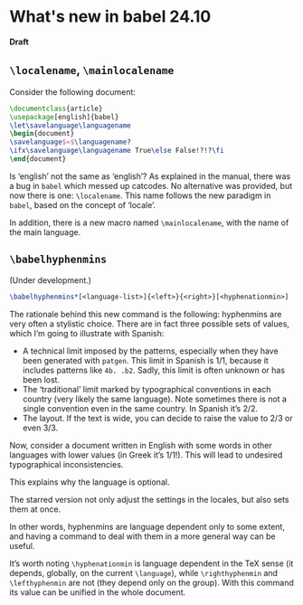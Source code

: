 # What's new in babel 24.10

**Draft**

## `\localename`, `\mainlocalename`

Consider the following document:
```tex
\documentclass{article}
\usepackage[english]{babel}
\let\savelanguage\languagename
\begin{document}
\savelanguage$=$\languagename?
\ifx\savelanguage\languagename True\else False!?!?\fi
\end{document}
```
Is ‘english’ not the same as ‘english’? As explained in the manual,
there was a bug in `babel` which messed up catcodes. No alternative was
provided, but now there is one: `\localename`. This name follows
the new paradigm in `babel`, based on the concept of ‘locale’.

In addition, there is a new macro named `\mainlocalename`, with the
name of the main language.

## `\babelhyphenmins`

(Under development.)

```tex
\babelhyphenmins*[<language-list>]{<left>}{<right>}[<hyphenationmin>]
```

The rationale behind this new command is the following: hyphenmins are
very often a stylistic choice. There are in fact three possible
sets of values, which I’m going to illustrate with Spanish:

* A technical limit imposed by the patterns, especially when they have
  been generated with `patgen`. This limit in Spanish is 1/1, because it
  includes patterns like `4b. .b2`. Sadly, this limit is often unknown
  or has been lost.
* The ‘traditional’ limit marked by typographical conventions in each
  country (very likely the same language). Note sometimes there is not
  a single convention even in the same country. In Spanish it’s 2/2.
* The layout. If the text is wide, you can decide to raise the value
  to 2/3 or even 3/3.

Now, consider a document written in English with some words in other
languages with lower values (in Greek it’s 1/1!). This will lead to
undesired typographical inconsistencies.

This explains why the language is optional. 

The starred version not only adjust the settings in the locales, but
also sets them at once.

In other words, hyphenmins are language dependent only to some extent,
and having a command to deal with them in a more general way can be
useful.

It’s worth noting `\hyphenationmin` is language dependent in the TeX
sense (it depends, globally, on the current `\language`), while
`\righthyphenmin` and `\lefthyphenmin` are not (they depend only on the
group). With this command its value can be unified in the whole
document.




